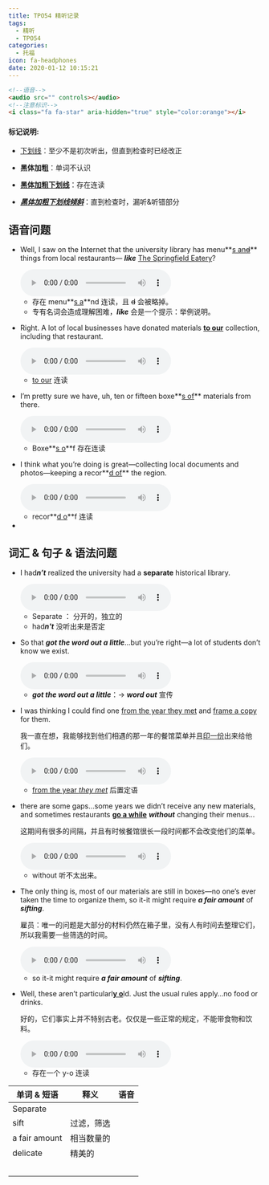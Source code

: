 ```yaml
---
title: TPO54 精听记录
tags:
  - 精听
  - TPO54
categories:
  - 托福
icon: fa-headphones
date: 2020-01-12 10:15:21
---
```



<!--more-->

```html
<!--语音-->
<audio src="" controls></audio>
<!--注意标识-->
<i class="fa fa-star" aria-hidden="true" style="color:orange"></i>
```

#### 标记说明: 

* <u>下划线</u>：至少不是初次听出，但直到检查时已经改正

* **黑体加粗**：单词不认识

* **<u>黑体加粗下划线</u>**：存在连读

* ***<u>黑体加粗下划线倾斜</u>***：直到检查时，漏听&听错部分



## 语音问题

* Well, I saw on the Internet that the university library has menu**<u>s an~~d~~</u>** things from local restaurants— ***like*** <u>The Springfield Eatery</u>?

  <audio src="https://img.kmf.com/qmmp3/11037/92433_20190617164204.mp3" controls>
  </audio>

  * 存在 menu**<u>s a</u>**nd 连读，且 ~~d~~ 会被略掉。
  * 专有名词会造成理解困难，***like*** 会是一个提示：举例说明。

* Right. A lot of local businesses have donated materials **<u>to our</u>** collection, including that restaurant.

  <audio src="https://img.kmf.com/qmmp3/11037/92435_20190617164204.mp3" controls>
  </audio>

  * <u>to our</u> 连读

* I’m pretty sure we have, uh, ten or fifteen boxe**<u>s of</u>** materials from there.

  <audio src="https://img.kmf.com/qmmp3/11037/92436_20190617164204.mp3" controls>
  </audio>

  * Boxe**<u>s o</u>**f 存在连读

* I think what you’re doing is great—collecting local documents and photos—keeping a recor**<u>d of</u>** the region.

  <audio src="https://img.kmf.com/qmmp3/11037/92440_20190617164204.mp3" controls>
  </audio>

  * recor**<u>d o</u>**f 连读

* 

## 词汇 & 句子 & 语法问题

* I had***n’t*** realized the university had a **separate** historical library.

  <audio src="https://img.kmf.com/qmmp3/11037/92439_20190617164204.mp3" controls>
  </audio>

  * Separate ： 分开的，独立的
  * had***n't*** 没听出来是否定

* So that ***got the word out a little***...but you’re right—a lot of students don’t know we exist.

  <audio src="https://img.kmf.com/qmmp3/11037/92444_20190617164204.mp3" controls>
    
  </audio>

  * ***got the word out a little***：-> ***word out*** 宣传

* I was thinking I could find one <u>from the year they met</u> and <u>frame a copy</u> for them.

  我一直在想，我能够找到他们相遇的那一年的餐馆菜单并且<u>印一份</u>出来给他们。

  <audio src="https://img.kmf.com/qmmp3/11037/92452_20190617164204.mp3" controls>
    
  </audio>

  * <u>from the year *they met*</u> 后置定语

* there are some gaps…some years we didn’t receive any new materials, and sometimes restaurants **<u>go a while</u>** ***without*** changing their menus...

  这期间有很多的间隔，并且有时候餐馆很长一段时间都不会改变他们的菜单。

  <audio src="https://img.kmf.com/qmmp3/11037/92457_20190617164204.mp3" controls>
    
  </audio>

  * without 听不太出来。

* The only thing is, most of our materials are still in boxes—no one’s ever taken the time to organize them, so it-it might require ***a fair amoun******t*** of ***sifting***.

  雇员：唯一的问题是大部分的材料仍然在箱子里，没有人有时间去整理它们，所以我需要一些筛选的时间。

  <audio src="https://img.kmf.com/qmmp3/11037/92463_20190617164204.mp3" controls>
    
  </audio>

  * so it-it might require ***a fair amount*** of ***sifting***. 

* Well, these aren’t particularl<u>**y o**</u>ld. Just the usual rules apply…no food or drinks.

  好的，它们事实上并不特别古老。仅仅是一些正常的规定，不能带食物和饮料。

  <audio src="https://img.kmf.com/qmmp3/11037/92467_20190617164204.mp3" controls>
    
  </audio>

  * 存在一个 y-o 连读

  



| 单词 & 短语   | 释义       | 语音 |
| ------------- | ---------- | ---- |
| Separate      |            |      |
| sift          | 过滤，筛选 |      |
| a fair amount | 相当数量的 |      |
| delicate      | 精美的     |      |
|               |            |      |
|               |            |      |
|               |            |      |
|               |            |      |
|               |            |      |